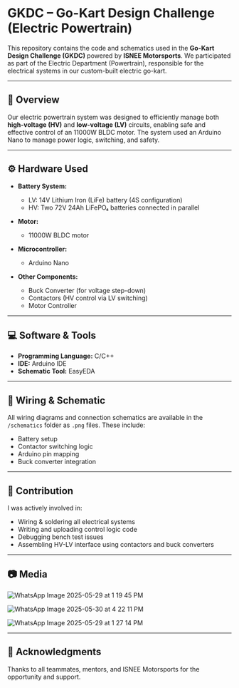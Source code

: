 # GKDC – Go-Kart Design Challenge (Electric Powertrain)

This repository contains the code and schematics used in the **Go-Kart Design Challenge (GKDC)** powered by **ISNEE Motorsports**. We participated as part of the Electric Department (Powertrain), responsible for the electrical systems in our custom-built electric go-kart.

---

## 🚀 Overview

Our electric powertrain system was designed to efficiently manage both **high-voltage (HV)** and **low-voltage (LV)** circuits, enabling safe and effective control of an 11000W BLDC motor. The system used an Arduino Nano to manage power logic, switching, and safety.

---

## ⚙️ Hardware Used

- **Battery System:**
  - LV: 14V Lithium Iron (LiFe) battery (4S configuration)
  - HV: Two 72V 24Ah LiFePO₄ batteries connected in parallel

- **Motor:**
  - 11000W BLDC motor

- **Microcontroller:**
  - Arduino Nano

- **Other Components:**
  - Buck Converter (for voltage step-down)
  - Contactors (HV control via LV switching)
  - Motor Controller

---

## 💻 Software & Tools

- **Programming Language:** C/C++
- **IDE:** Arduino IDE
- **Schematic Tool:** EasyEDA


---

## 🔌 Wiring & Schematic

All wiring diagrams and connection schematics are available in the `/schematics` folder as `.png` files. These include:
- Battery setup
- Contactor switching logic
- Arduino pin mapping
- Buck converter integration

---


## 👤 Contribution

I was actively involved in:
- Wiring & soldering all electrical systems
- Writing and uploading control logic code
- Debugging bench test issues
- Assembling HV-LV interface using contactors and buck converters

---

## 📷 Media

![WhatsApp Image 2025-05-29 at 1 19 45 PM](https://github.com/user-attachments/assets/4adfa788-50db-40b8-b7f8-67044901b2c3)

![WhatsApp Image 2025-05-30 at 4 22 11 PM](https://github.com/user-attachments/assets/02b0f579-8760-4af2-b86d-98d96e013483)

![WhatsApp Image 2025-05-29 at 1 27 14 PM](https://github.com/user-attachments/assets/2e3b1855-a260-4ab3-bd9d-e496701def61)

---

## 🙏 Acknowledgments

Thanks to all teammates, mentors, and ISNEE Motorsports for the opportunity and support.

